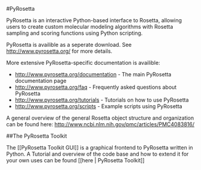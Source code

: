 #PyRosetta

PyRosetta is an interactive Python-based interface to Rosetta, allowing users to create custom molecular modeling algorithms with Rosetta sampling and scoring functions using Python scripting. 

PyRosetta is availible as a seperate download. See <http://www.pyrosetta.org/> for more details.

More extensive PyRosetta-specific documentation is availible:
* <http://www.pyrosetta.org/documentation> - The main PyRosetta documentation page
* <http://www.pyrosetta.org/faq> - Frequently asked questions about PyRosetta
* <http://www.pyrosetta.org/tutorials> - Tutorials on how to use PyRosetta
* <http://www.pyrosetta.org/scripts> - Example scripts using PyRosetta

A general overview of the general Rosetta object structure and organization can be found here: http://www.ncbi.nlm.nih.gov/pmc/articles/PMC4083816/

##The PyRosetta Toolkit

The [[PyRosetta Toolkit GUI]] is a graphical frontend to PyRosetta written in Python.  A Tutorial and overview of the code base and how to extend it for your own uses can be found [[here | PyRosetta Toolkit]]